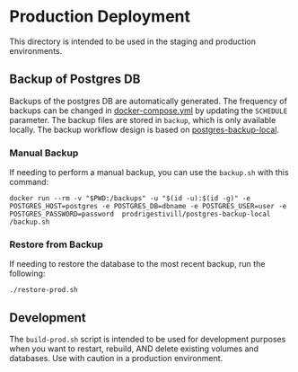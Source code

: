 # Production Deployment

This directory is intended to be used in the staging and production environments.

## Backup of Postgres DB

Backups of the postgres DB are automatically generated. The frequency of backups can be changed in [docker-compose.yml](docker-compose.yml) by updating the `SCHEDULE` parameter. The backup files are stored in `backup`, which is only available locally. The backup workflow design is based on [postgres-backup-local](https://github.com/prodrigestivill/docker-postgres-backup-local).

### Manual Backup

If needing to perform a manual backup, you can use the `backup.sh` with this command:

```
docker run --rm -v "$PWD:/backups" -u "$(id -u):$(id -g)" -e POSTGRES_HOST=postgres -e POSTGRES_DB=dbname -e POSTGRES_USER=user -e POSTGRES_PASSWORD=password  prodrigestivill/postgres-backup-local /backup.sh
```

### Restore from Backup

If needing to restore the database to the most recent backup, run the following:

```
./restore-prod.sh
```

## Development

The `build-prod.sh` script is intended to be used for development purposes when you want to restart, rebuild, AND delete existing volumes and databases. Use with caution in a production environment.
